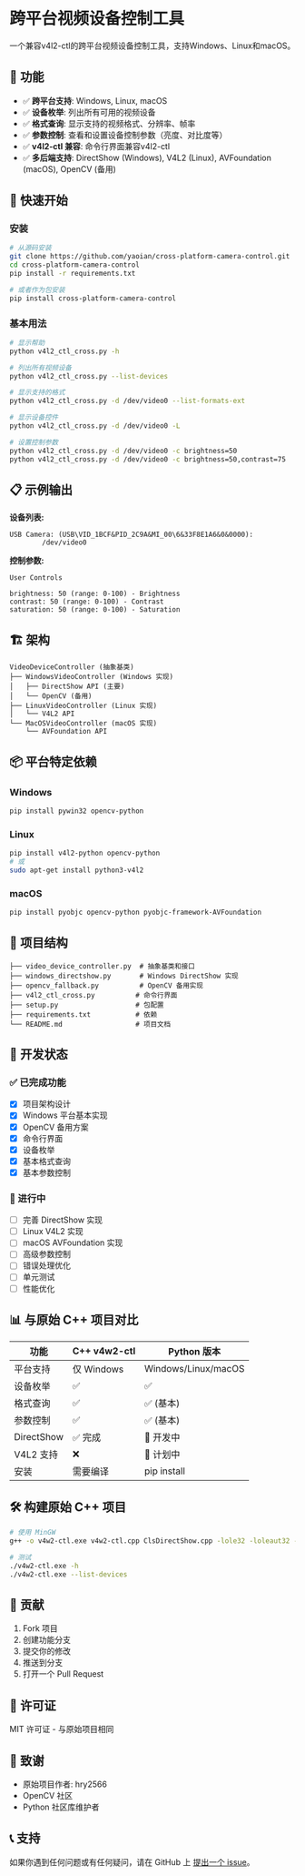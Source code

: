 # 跨平台视频设备控制工具

一个兼容v4l2-ctl的跨平台视频设备控制工具，支持Windows、Linux和macOS。

## 🌟 功能

- ✅ **跨平台支持**: Windows, Linux, macOS
- ✅ **设备枚举**: 列出所有可用的视频设备
- ✅ **格式查询**: 显示支持的视频格式、分辨率、帧率
- ✅ **参数控制**: 查看和设置设备控制参数（亮度、对比度等）
- ✅ **v4l2-ctl 兼容**: 命令行界面兼容v4l2-ctl
- ✅ **多后端支持**: DirectShow (Windows), V4L2 (Linux), AVFoundation (macOS), OpenCV (备用)

## 🚀 快速开始

### 安装

```bash
# 从源码安装
git clone https://github.com/yaoian/cross-platform-camera-control.git
cd cross-platform-camera-control
pip install -r requirements.txt

# 或者作为包安装
pip install cross-platform-camera-control
```

### 基本用法

```bash
# 显示帮助
python v4l2_ctl_cross.py -h

# 列出所有视频设备
python v4l2_ctl_cross.py --list-devices

# 显示支持的格式
python v4l2_ctl_cross.py -d /dev/video0 --list-formats-ext

# 显示设备控件
python v4l2_ctl_cross.py -d /dev/video0 -L

# 设置控制参数
python v4l2_ctl_cross.py -d /dev/video0 -c brightness=50
python v4l2_ctl_cross.py -d /dev/video0 -c brightness=50,contrast=75
```

## 📋 示例输出

**设备列表:**
```
USB Camera: (USB\VID_1BCF&PID_2C9A&MI_00\6&33F8E1A6&0&0000):
        /dev/video0
```

**控制参数:**
```
User Controls

brightness: 50 (range: 0-100) - Brightness
contrast: 50 (range: 0-100) - Contrast
saturation: 50 (range: 0-100) - Saturation
```

## 🏗️ 架构

```
VideoDeviceController (抽象基类)
├── WindowsVideoController (Windows 实现)
│   ├── DirectShow API (主要)
│   └── OpenCV (备用)
├── LinuxVideoController (Linux 实现)
│   └── V4L2 API
└── MacOSVideoController (macOS 实现)
    └── AVFoundation API
```

## 📦 平台特定依赖

### Windows
```bash
pip install pywin32 opencv-python
```

### Linux
```bash
pip install v4l2-python opencv-python
# 或
sudo apt-get install python3-v4l2
```

### macOS
```bash
pip install pyobjc opencv-python pyobjc-framework-AVFoundation
```

## 📁 项目结构

```
├── video_device_controller.py  # 抽象基类和接口
├── windows_directshow.py       # Windows DirectShow 实现
├── opencv_fallback.py          # OpenCV 备用实现
├── v4l2_ctl_cross.py          # 命令行界面
├── setup.py                   # 包配置
├── requirements.txt           # 依赖
└── README.md                  # 项目文档
```

## 🔧 开发状态

### ✅ 已完成功能
- [x] 项目架构设计
- [x] Windows 平台基本实现
- [x] OpenCV 备用方案
- [x] 命令行界面
- [x] 设备枚举
- [x] 基本格式查询
- [x] 基本参数控制

### 🚧 进行中
- [ ] 完善 DirectShow 实现
- [ ] Linux V4L2 实现
- [ ] macOS AVFoundation 实现
- [ ] 高级参数控制
- [ ] 错误处理优化
- [ ] 单元测试
- [ ] 性能优化

## 📊 与原始 C++ 项目对比

| 功能 | C++ v4w2-ctl | Python 版本 |
|---|---|---|
| 平台支持 | 仅 Windows | Windows/Linux/macOS |
| 设备枚举 | ✅ | ✅ |
| 格式查询 | ✅ | ✅ (基本) |
| 参数控制 | ✅ | ✅ (基本) |
| DirectShow | ✅ 完成 | 🔄 开发中 |
| V4L2 支持 | ❌ | 🔄 计划中 |
| 安装 | 需要编译 | pip install |

## 🛠️ 构建原始 C++ 项目

```bash
# 使用 MinGW
g++ -o v4w2-ctl.exe v4w2-ctl.cpp ClsDirectShow.cpp -lole32 -loleaut32 -lstrmiids

# 测试
./v4w2-ctl.exe -h
./v4w2-ctl.exe --list-devices
```

## 🤝 贡献

1. Fork 项目
2. 创建功能分支
3. 提交你的修改
4. 推送到分支
5. 打开一个 Pull Request

## 📄 许可证

MIT 许可证 - 与原始项目相同

## 🙏 致谢

- 原始项目作者: hry2566
- OpenCV 社区
- Python 社区库维护者

## 📞 支持

如果你遇到任何问题或有任何疑问，请在 GitHub 上 [提出一个 issue](https://github.com/yaoian/cross-platform-camera-control/issues)。